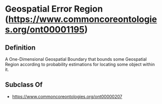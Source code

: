# Geospatial Error Region (https://www.commoncoreontologies.org/ont00001195)

## Definition
A One-Dimensional Geospatial Boundary that bounds some Geospatial Region according to probability estimations for locating some object within it.

## Subclass Of
- https://www.commoncoreontologies.org/ont00000207

